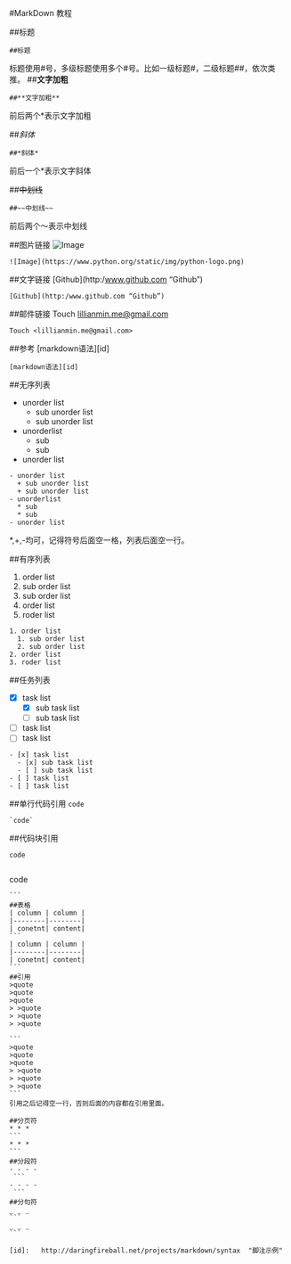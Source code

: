#MarkDown 教程

##标题
```
##标题
```
标题使用#号，多级标题使用多个#号。比如一级标题#，二级标题##，依次类推。
##**文字加粗**
```
##**文字加粗**
```
前后两个*表示文字加粗

##*斜体*
```
##*斜体*
```
前后一个*表示文字斜体

##~~中划线~~
```
##~~中划线~~
```
前后两个～表示中划线

##图片链接
![Image](https://www.python.org/static/img/python-logo.png)
```
![Image](https://www.python.org/static/img/python-logo.png)
```
##文字链接
[Github](http:/www.github.com “Github”)
```
[Github](http:/www.github.com “Github”)
```
##邮件链接
Touch <lillianmin.me@gmail.com>
```
Touch <lillianmin.me@gmail.com>
```
##参考
[markdown语法][id]
```
[markdown语法][id]
```
##无序列表
- unorder list
  + sub unorder list
  + sub unorder list
- unorderlist
  * sub
  * sub
- unorder list

```
- unorder list
  + sub unorder list
  + sub unorder list
- unorderlist
  * sub
  * sub
- unorder list
```
\*,\+,\-均可，记得符号后面空一格，列表后面空一行。

##有序列表
1. order list
  1. sub order list
  2. sub order list 
2. order list
3. roder list
```
1. order list
  1. sub order list
  2. sub order list 
2. order list
3. roder list
```
##任务列表
- [x] task list
  - [x] sub task list
  - [ ] sub task list
- [ ] task list
- [ ] task list
```
- [x] task list
  - [x] sub task list
  - [ ] sub task list
- [ ] task list
- [ ] task list
```
##单行代码引用
`code`
```
`code`
```
##代码块引用
````
code
````
```
````
code
````
```
##表格
| column | column |
|--------|--------|
| conetnt| content|
```
| column | column |
|--------|--------|
| conetnt| content|
```
##引用
>quote
>quote
>quote
> >quote
> >quote
> >quote

```
>quote
>quote
>quote
> >quote
> >quote
> >quote
```
引用之后记得空一行，否则后面的内容都在引用里面。

##分页符
* * *
```
* * *
```
##分段符
- - - -
 ```
- - - -
 ```
##分句符
_ _ _
```
_ _ _
```

[id]:	http://daringfireball.net/projects/markdown/syntax	"脚注示例"
